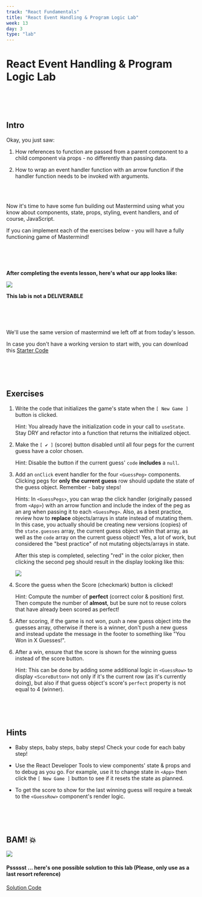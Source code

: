 ```yaml
---
track: "React Fundamentals"
title: "React Event Handling & Program Logic Lab"
week: 13
day: 3
type: "lab"
---
```


# React Event Handling & Program Logic Lab


<br>
<br>
<br>



## Intro

Okay, you just saw:

1. How references to function are passed from a parent component to a child component via props - no differently than passing data.

2. How to wrap an event handler function with an arrow function if the handler function needs to be invoked with arguments.

<br>
<br>

Now it's time to have some fun building out Mastermind using what you know about components, state, props, styling, event handlers, and of course, JavaScript.

If you can implement each of the exercises below - you will have a fully functioning game of Mastermind!


<br>
<br>
<br>


**After completing the events lesson, here's what our app looks like:**

<img src="https://i.imgur.com/7CX8Dfs.png">

**This lab is not a DELIVERABLE**

<br>
<br>
<br>


We'll use the same version of mastermind we left off at from today's lesson.

In case you don't have a working version to start with, you can download this <a href="/downloads/react_fundamentals/event-handling-lab/react-mastermind.zip" download>Starter Code</a>


<br>
<br>
<br>




## Exercises

1. Write the code that initializes the game's state when the  `[ New Game ]` button is clicked.

	Hint: You already have the initialization code in your call to `useState`. Stay DRY and refactor into a function that returns the initialized object.

2. Make the `[ ✔ ]` (score) button disabled until all four pegs for the current guess have a color chosen.

	Hint: Disable the button if the current guess' `code` **includes** a `null`.

3. Add an `onClick` event handler for the four `<GuessPeg>` components. Clicking pegs for **only the current guess** row should update the state of the guess object. Remember - baby steps!

	Hints: In `<GuessPegs>`, you can wrap the click handler (originally passed from `<App>`) with an arrow function and include the index of the peg as an arg when passing it to each `<GuessPeg>`. Also, as a best practice, review how to **replace** objects/arrays in state instead of mutating them. In this case, you actually should be creating new versions (copies) of the `state.guesses` array, the current guess object within that array, as well as the `code` array on the current guess object! Yes, a lot of work, but considered the "best practice" of not mutating objects/arrays in state.
	
	After this step is completed, selecting "red" in the color picker, then clicking the second peg should result in the display looking like this:

	<img src="https://i.imgur.com/loJBeHh.png">
  
4. Score the guess when the Score (checkmark) button is clicked!

	Hint: Compute the number of **perfect** (correct color & position) first. Then compute the number of **almost**, but be sure not to reuse colors that have already been scored as perfect!

5. After scoring, if the game is not won, push a new guess object into the guesses array, otherwise if there is a winner, don't push a new guess and instead update the message in the footer to something like "You Won in X Guesses!".

6. After a win, ensure that the score is shown for the winning guess instead of the score button.

	Hint: This can be done by adding some additional logic in `<GuessRow>` to display `<ScoreButton>` not only if it's the current row (as it's currently doing), but also if that guess object's score's `perfect` property is not equal to 4 (winner).


<br>
<br>
<br>



## Hints

- Baby steps, baby steps, baby steps! Check your code for each baby step!

- Use the React Developer Tools to view components' state & props and to debug as you go. For example, use it to change state in `<App>` then click the `[ New Game ]` button to see if it resets the state as planned.

- To get the score to show for the last winning guess will require a tweak to the `<GuessRow>` component's render logic.

<br>
<br>
<br>

## BAM! 💥

<img src="https://i.imgur.com/zbUUDUs.png">


#### Pssssst ... here's one possible solution to this lab (Please, only use as a last resort reference) 

<a href="/downloads/react_fundamentals/event-handling-lab-solution/react-mastermind.zip" download>Solution Code</a>

 
